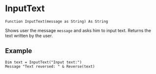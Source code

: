 <!--messages-->
InputText
=========

```eppabasic
Function InputText(message as String) As String
```

Shows user the message `message` and asks him to input text. Returns
the text written by the user.

Example
----------
```eppabasic
Dim text = InputText("Input text:")
Message "Text reversed: " & Reverse(text)
```
